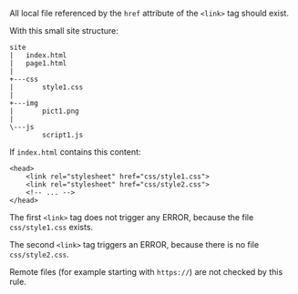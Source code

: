 All local file referenced by the `href` attribute of the `<link>` tag should exist.

With this small site structure:

    site
    |   index.html
    |   page1.html
    |
    +---css
    |       style1.css
    |
    +---img
    |       pict1.png
    |
    \---js
            script1.js

If `index.html` contains this content:

    <head>
        <link rel="stylesheet" href="css/style1.css">
        <link rel="stylesheet" href="css/style2.css">
        <!-- ... -->
    </head>

The first `<link>` tag does not trigger any ERROR, because the file `css/style1.css` exists.

The second `<link>` tag triggers an ERROR, because there is no file `css/style2.css`.

Remote files (for example starting with `https://`) are not checked by this rule.
